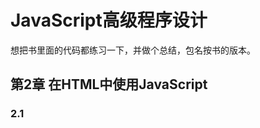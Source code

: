 # JavaScript高级程序设计
想把书里面的代码都练习一下，并做个总结，包名按书的版本。

## 第2章 在HTML中使用JavaScript

### 2.1<script>元素

#### 2.1.1 标签的位置

```
<!DOCTYPE html>
<html>
	<head>
		<title>Example HTML Page</title>
		<script type="text/javascript" scr="example.js"></script>
	</head>
	<boby>
		<!-- 这里放内容 -->
	</boby>
</html>
```

#### 2.1.2 延迟脚本

------

在XHTML文档中，要把defer属性设置为defer="defer"

------

### 2.4 <noscript>元素

​	符合任一条件：

1. 浏览器不支持脚本

2. 浏览器支持脚本，但脚本被禁用

   浏览器就会显示<noscript>内容

```
<!DOCTYPE html>
<html>
	<head>
		<title>Example HTML Page</title>
		<script type="text/javascript" scr="example.js"></script>
	</head>
	<boby>
		<!-- 这里放内容 -->
		<noscript>
			<p>本页面需要浏览器支持（启用）JavaScript。
		</noscript>
	</boby>
</html>
```

## 第3章 基本概念

### 3.1 语法

#### 3.1.1 区分大小写

​	ECMAScript中的一切（变量、函数名和操作符）都区分大小写。

#### 3.1.2 标识符

​	指变量、函数、属性的名字，或者函数的参数。

​	规则：

1. 第一个字符必须是一个字母、下划线（_）、或者一个美元符号（$）;

2. 其他字符可以是字母、下划线、美元符号或数字。

   ​	ECMAScript标识符采用驼峰大小格式。（第一个单词的首字母小写，剩下的单词首字母大写）例如：firstSecond、myCar

------

​	不能把关键字、保留字、true、false和null用作标识符

------

#### 3.1.3 注释

```
// 单行注释
/*
* 这是一个多行
* （块级）注释
*/
```

#### 3.1.4 严格模式

​	在顶部添加: "use strict";

​	也可以在指定函数内执行。

### 3.2 关键字和保留字

**关键字：**

​	break 			do 				instanceof 		typeof 

​	case				else 		 	new					var 

​	catch		   	finally 		 return 			   void 

​	continue		 for 			   switch 			  while 

​	debugger*	 function   	this 				   with 

​	default			if 				  throw 

​	delete 			in 				 try 

**保留字：**

​	abstract 		enum		 	int 					short 

​	boolean 		export 		   interface 		 static 

​	byte 			   extends		  long 				 super 

​	char 			   final 			   native 			  synchronized 

​	class 			  float 			    package  		throws 

​	const 			 goto 			    private 		   transient 

​	debugger 	  implements	protected 	  volatile 

​	double 		  import 			 public 

 

第5 版把在非严格模式下运行时的保留字缩减为下列这些：

​	class 				enum 			extends 			super 

​	const 			   export 		   import 

在严格模式下，第 5 版还对以下保留字施加了限制：

​	implements     package 		public 

​	interface 		  private 		  static 

​	let 					 protected	   yield 

### 3.4 数据变量

#### 3.4.1 typeof操作符

- "undefined" —— 如果这个值未定义；
- "boolean" —— 如果这个值是布尔值；
- "string" —— 如果这个值是字符串；
- "number" —— 如果这个值是数值；
- "object" —— 如果这个值是对象或者null；
- "function" —— 如果这个值是函数；
- 

#### 3.4.2 undefined类型

#### 3.4.3 Null类型

#### 3.4.4 Boolean类型

| 数据类型  | 转换为true的值                                 | 转换为false的值 |
| --------- | ---------------------------------------------- | --------------- |
| Boolean   | true                                           | false           |
| String    | 任何非空字符串                                 | ""              |
| Number    | 任何非零数字值（包括无穷大）                   | 0和NaN          |
| Obiect    | 任何对象                                       | null            |
| Undefined | n/a<!--not applicable的缩写，意思是“不适用”--> | undefined       |

#### 3.4.5 Number类型

##### 2. 数值范围

​	-Infinity（负无穷）、Infinity（正无穷）

##### 3. NaN

​	非数值（Not a Number）

​	NaN与任何值都不相等，包括NaN本身。

​	ECMAScript 定义了 **isNaN()** 函数，帮我们确定这个参数是否“不是数值”。

------

​		在基于对象调用 **isNaN()**函数时，会首先调用对象的 **valueOf()**方法，然后确定该方法返回的值是否可以转换为数值。如果不能，则基于这个返回值再调用 **toString()**方法，再测试返回值。

------

##### 4. 数值转换

###### 	**Number()** 函数转换规则：

- Boolean：true和false被分别转换为1和0。

  ```
  Number(true);			//1
  Number(false);			//0
  ```

- null：返回0。

  ```
  Number(null);			//0
  ```

- undefined：NaN。

  ```
  Number(undefined)			//NaN
  ```

- 字符串：

  - 字符串中只包含数字，则将其转换为十进制值。

    ```
    Number("123")				//123
    ```

  - 字符串中只包含有效的浮点格式，则转换为对应的浮点数值。

    ```
    Number("1.23")				//1.23
    ```

  - 空字符串，则转换为0。

    ```
    Number("")					//0
    ```

  - 字符中包含有效的十六进制格式，则转换为十进制整数值。

    ```
    Number("0xf")				//15
    ```

  - 包含除上述格式之外的字符，则将其转换为NaN。

    ```
    Number("123a")				//NaN
    Number("1.23a")				//NaN
    Number("0xfg")				//NaN
    ```

- object：调用valueOf()方法。如果是NaN，则调用toString()，返回字符串。

  ###### parseInt() 转换规则：

  ```
  /**
    * @param s A string to convert into a number.
    * @param radix A value between 2 and 36 that specifies the base of the number in numString.
    */
  parseInt("1234blue"); 			// 1234 
  parseInt("");				 	// NaN 
  parseInt("0xA"); 				// 10（十六进制数）
  parseInt(22.5); 				// 22 
  parseInt("070"); 				// 56（八进制数）
  parseInt("70"); 				// 70（十进制数）
  parseInt("0xf"); 				// 15（十六进制数）
  
  /*
   * 字符串以"0x"开头且后跟数字字符，就会将其当作一个十六进制整数；
   * 字符串以"0"开头且后跟数字字符，则会将其当作一个八进制数来解析。
   */
   
  parseInt("0xAF", 16); 			//175
  parseInt("AF", 16); 			//175
  parseInt("AF"); 				//NaN
  
  parseInt("10", 2);              //2 （按二进制解析）
  parseInt("10", 8);              //8 （按八进制解析）
  parseInt("10", 10);             //10 （按十进制解析）
  parseInt("10", 16);             //16 （按十六进制解析）
  ```

  ###### parseFloat() 转换规则：

  ```
  parseFloat("1234blue");                 //1234 （整数）
  parseFloat("0xA");                      //0 
  parseFloat("22.5");                     //22.5 
  parseFloat("22.34.5");                  //22.34 
  parseFloat("0908.5");                   //908.5 
  parseFloat("3.125e7");                  //31250000
  ```

#### 3.4.6 String 类型

##### 1. 字符字面量

##### 2. 转换为字符串

###### 	**toString()**

```
var found = ; 
found.toString();               // 字符串"true"
var num = 10; 
num.toString();                 // "10" 
num.toString(2);                // "1010" 
num.toString(8);                // "12" 
num.toString(10);               // "10" 
num.toString(16);               // "a"
```

###### 	String()

```
var value; 
String(10);                     // "10" 
String(true);                   // "true" 
String(null);                   // "null" 
String(undefined);              // "undefined" 
String(value);                  // "undefined"
```

数值和布尔值的转换结果与调用**toString()**方法得到的结果相同。因为 null 和 undefined 没有toString()方法，所以 **String()**函数就返回了这两个值的字面量。

#### 3.4.7 Object

​	Object的每个实例都具有下列属性和方法:

- constructor
- hasOwnproperty(propertyName)：用于检查给定的属性在当前对象实例中（而不是在实例的原型中）是否存在。
- isPrototypeOf(object)：用于检查传入的对象是否是传入对象的原型。
- toLocaleString()
- toString()
- valueOf()

### 3.5 操作符

#### 3.5.1 一元操作符

